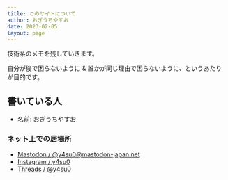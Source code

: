 ```yaml
---
title: このサイトについて
author: おぎうちやすお
date: 2023-02-05
layout: page
---
```


技術系のメモを残していきます。

自分が後で困らないように & 誰かが同じ理由で困らないように、というあたりが目的です。

## 書いている人

- 名前: おぎうちやすお

### ネット上での居場所

- [Mastodon / @y4su0@mastodon-japan.net](https://mastodon-japan.net/@y4su0)
- [Instagram / y4su0](https://www.instagram.com/y4su0)
- [Threads / @y4su0](https://www.threads.net/@y4su0)
